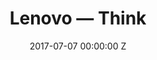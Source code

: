 ---
title: Lenovo — Think
date: 2017-07-07 00:00:00 Z
categories:
- commercial
position: 12
is-front: false
image: "/uploads/lenovo-think.jpg"
vimeo: 156693561
director: Emile Rafael
production-company: Love Savage
equipment: Arri Alexa Studio with Hawk V-Lite Vintage '74
layout: project
---